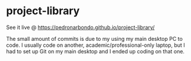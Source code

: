 # project-library

See it live @ https://pedronarbondo.github.io/project-library/

The small amount of commits is due to my using my main desktop PC to code. 
I usually code on another, academic/professional-only laptop, but I had to set up Git on my main desktop and I ended up coding on that one.
